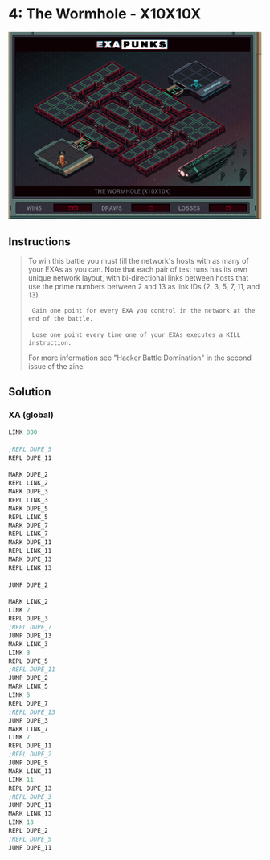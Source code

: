 # 4: The Wormhole - X10X10X

<div align="center"><img src="EXAPUNKS - The Wormhole (2022-12-05-19-36-44).gif" /></div>

## Instructions
> To win this battle you must fill the network's hosts with as many of your EXAs as you can. Note that each pair of test runs has its own unique network layout, with bi-directional links between hosts that use the prime numbers between 2 and 13 as link IDs (2, 3, 5, 7, 11, and 13).
> 
>      Gain one point for every EXA you control in the network at the end of the battle.
> 
>      Lose one point every time one of your EXAs executes a KILL instruction.
> 
> For more information see "Hacker Battle Domination" in the second issue of the zine.

## Solution

### XA (global)
```asm
LINK 800

;REPL DUPE_5
REPL DUPE_11

MARK DUPE_2
REPL LINK_2
MARK DUPE_3
REPL LINK_3
MARK DUPE_5
REPL LINK_5
MARK DUPE_7
REPL LINK_7
MARK DUPE_11
REPL LINK_11
MARK DUPE_13
REPL LINK_13

JUMP DUPE_2

MARK LINK_2
LINK 2
REPL DUPE_3
;REPL DUPE_7
JUMP DUPE_13
MARK LINK_3
LINK 3
REPL DUPE_5
;REPL DUPE_11
JUMP DUPE_2
MARK LINK_5
LINK 5
REPL DUPE_7
;REPL DUPE_13
JUMP DUPE_3
MARK LINK_7
LINK 7
REPL DUPE_11
;REPL DUPE_2
JUMP DUPE_5
MARK LINK_11
LINK 11
REPL DUPE_13
;REPL DUPE_3
JUMP DUPE_11
MARK LINK_13
LINK 13
REPL DUPE_2
;REPL DUPE_5
JUMP DUPE_11
```

